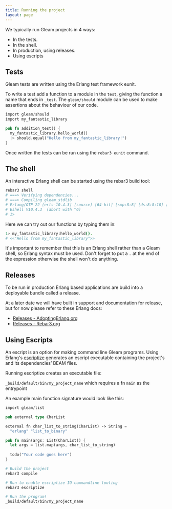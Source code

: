 ```yaml
---
title: Running the project
layout: page
---
```


We typically run Gleam projects in 4 ways:

- In the tests.
- In the shell.
- In production, using releases.
- Using escripts


## Tests

Gleam tests are written using the Erlang test framework eunit.

To write a test add a function to a module in the `test`, giving the function
a name that ends in `_test`. The `gleam/should` module can be used to make
assertions about the behaviour of our code.

```rust
import gleam/should
import my_fantastic_library

pub fn addition_test() {
  my_fantastic_library.hello_world()
  |> should.equal("Hello from my_fantastic_library!")
}
```

Once written the tests can be run using the `rebar3 eunit` command.


## The shell

An interactive Erlang shell can be started using the rebar3 build tool:

```sh
rebar3 shell
# ===> Verifying dependencies...
# ===> Compiling gleam_stdlib
# Erlang/OTP 22 [erts-10.4.3] [source] [64-bit] [smp:8:8] [ds:8:8:10] [async-threads:1]
# Eshell V10.4.3  (abort with ^G)
# 1>
```

Here we can try out our functions by typing them in:

```sh
1> my_fantastic_library:hello_world().
# <<"Hello from my_fantastic_library">>
```

It's important to remember that this is an Erlang shell rather than a Gleam
shell, so Erlang syntax must be used. Don't forget to put a `.` at the end of
the expression otherwise the shell won't do anything.

## Releases

To be run in production Erlang based applications are build into a deployable
bundle called a release.

At a later date we will have built in support and documentation for release,
but for now please refer to these Erlang docs:

- [Releases - AdoptingErlang.org](https://adoptingerlang.org/docs/production/releases/)
- [Releases - Rebar3.org](https://rebar3.org/docs/deployment/releases/)

## Using Escripts

An escript is an option for making command line Gleam programs. Using Erlang's [escriptize](http://rebar3.org/docs/commands/#escriptize) generates an escript executable containing the project's and its dependencies’ BEAM files.

Running escriptize creates an executable file:

`_build/default/bin/my_project_name` which requires a fn `main` as the entrypoint

An example main function signature would look like this:

```rust
import gleam/list

pub external type CharList

external fn char_list_to_string(CharList) -> String =
  "erlang" "list_to_binary"

pub fn main(args: List(CharList)) {
  let args = list.map(args, char_list_to_string)
  
  todo("Your code goes here")
}
```

```sh
# Build the project
rebar3 compile

# Run to enable escriptize IO commandline tooling
rebar3 escriptize

# Run the program!
_build/default/bin/my_project_name

```
